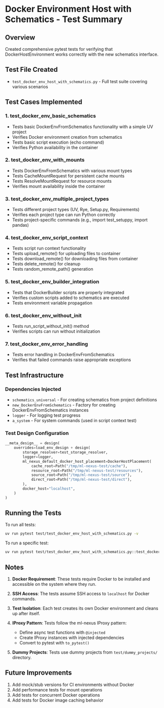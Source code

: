 # Docker Environment Host with Schematics - Test Summary

## Overview
Created comprehensive pytest tests for verifying that DockerHostEnvironment works correctly with the new schematics interface.

## Test File Created
- `test_docker_env_host_with_schematics.py` - Full test suite covering various scenarios

## Test Cases Implemented

### 1. test_docker_env_basic_schematics
- Tests basic DockerEnvFromSchematics functionality with a simple UV project
- Verifies Docker environment creation from schematics
- Tests basic script execution (echo command)
- Verifies Python availability in the container

### 2. test_docker_env_with_mounts
- Tests DockerEnvFromSchematics with various mount types
- Tests CacheMountRequest for persistent cache mounts
- Tests ResolveMountRequest for resource mounts
- Verifies mount availability inside the container

### 3. test_docker_env_multiple_project_types
- Tests different project types (UV, Rye, Setup.py, Requirements)
- Verifies each project type can run Python correctly
- Tests project-specific commands (e.g., import test_setuppy, import pandas)

### 4. test_docker_env_script_context
- Tests script run context functionality
- Tests upload_remote() for uploading files to container
- Tests download_remote() for downloading files from container
- Tests delete_remote() for cleanup
- Tests random_remote_path() generation

### 5. test_docker_env_builder_integration
- Tests that DockerBuilder scripts are properly integrated
- Verifies custom scripts added to schematics are executed
- Tests environment variable propagation

### 6. test_docker_env_without_init
- Tests run_script_without_init() method
- Verifies scripts can run without initialization

### 7. test_docker_env_error_handling
- Tests error handling in DockerEnvFromSchematics
- Verifies that failed commands raise appropriate exceptions

## Test Infrastructure

### Dependencies Injected
- `schematics_universal` - For creating schematics from project definitions
- `new_DockerEnvFromSchematics` - Factory for creating DockerEnvFromSchematics instances
- `logger` - For logging test progress
- `a_system` - For system commands (used in script context test)

### Test Design Configuration
```python
__meta_design__ = design(
    overrides=load_env_design + design(
        storage_resolver=test_storage_resolver,
        logger=logger,
        ml_nexus_default_docker_host_placement=DockerHostPlacement(
            cache_root=Path("/tmp/ml-nexus-test/cache"),
            resource_root=Path("/tmp/ml-nexus-test/resources"),
            source_root=Path("/tmp/ml-nexus-test/source"),
            direct_root=Path("/tmp/ml-nexus-test/direct"),
        ),
        docker_host="localhost",
    )
)
```

## Running the Tests

To run all tests:
```bash
uv run pytest test/test_docker_env_host_with_schematics.py -v
```

To run a specific test:
```bash
uv run pytest test/test_docker_env_host_with_schematics.py::test_docker_env_basic_schematics -v
```

## Notes

1. **Docker Requirement**: These tests require Docker to be installed and accessible on the system where they run.

2. **SSH Access**: The tests assume SSH access to `localhost` for Docker commands.

3. **Test Isolation**: Each test creates its own Docker environment and cleans up after itself.

4. **IProxy Pattern**: Tests follow the ml-nexus IProxy pattern:
   - Define async test functions with `@injected`
   - Create IProxy instances with injected dependencies
   - Convert to pytest with `to_pytest()`

5. **Dummy Projects**: Tests use dummy projects from `test/dummy_projects/` directory.

## Future Improvements

1. Add mock/stub versions for CI environments without Docker
2. Add performance tests for mount operations
3. Add tests for concurrent Docker operations
4. Add tests for Docker image caching behavior